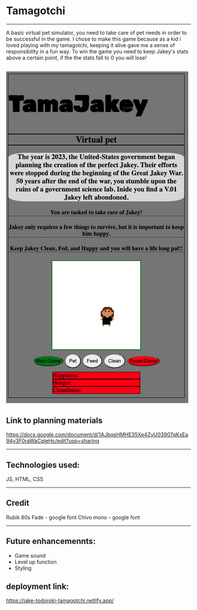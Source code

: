 # Tamagotchi
---
A basic virtual pet simulator, you need to take care of pet needs in order to be successful in the game. I chose to make this game because as a kid i loved playing with my tamagotchi, keeping it alive gave me a sense of responsibility in a fun way. To win the game you need to keep Jakey's stats above a certain point, if the the stats fall to 0 you will lose!

![alt text](https://github.com/jaketodoroki/tamagotchi/blob/main/Assets/Screenshot%202022-12-23%20at%2010.22.56%20AM.png)
---
## Link to planning materials 
https://docs.google.com/document/d/1AJbqsHMHE35Xe4ZyU03907qKxEa94y3F0raWaCqIeHc/edit?usp=sharing

---


## Technologies used: 
JS, HTML, CSS

---

## Credit
Rubik 80s Fade - google font
Chivo mono - google font


---
## Future enhancemennts: 
- Game sound
- Level up function
- Styling 
## deployment link: 
https://jake-todoroki-tamagotchi.netlify.app/
